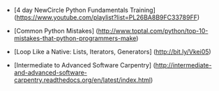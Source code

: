 + [4 day NewCircle Python Fundamentals Training] (https://www.youtube.com/playlist?list=PL26BA8B9FC33789FF)

+ [Common Python Mistakes] (http://www.toptal.com/python/top-10-mistakes-that-python-programmers-make)

+ [Loop Like a Native: Lists, Iterators, Generators] (http://bit.ly/Vkei05)

+ [Intermediate to Advanced Software Carpentry] (http://intermediate-and-advanced-software-carpentry.readthedocs.org/en/latest/index.html)
